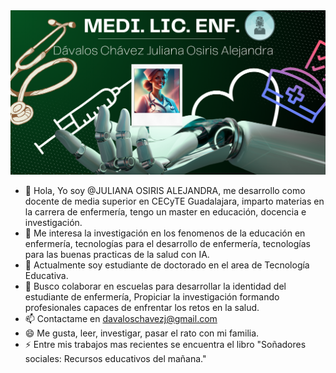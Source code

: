 <img src="yo.png">



- 👋 Hola, Yo soy @JULIANA OSIRIS ALEJANDRA, me desarrollo como docente de media superior en CECyTE Guadalajara, imparto materias en la carrera de enfermería, tengo un master en educación, docencia e investigación. 
- 👀 Me interesa la investigación en los fenomenos de la educación en enfermería, tecnologías para el desarrollo de enfermería, tecnologías para las buenas practicas de la salud con IA.
- 🌱 Actualmente soy estudiante de doctorado en el area de Tecnología Educativa.
- 💞️ Busco colaborar en escuelas para desarrollar la identidad del estudiante de enfermería, Propiciar la investigación formando profesionales capaces de enfrentar los retos en la salud.
- 📫 Contactame en davaloschavezj@gmail.com
- 😄 Me gusta, leer, investigar, pasar el rato con mi familia.
- ⚡ Entre mis trabajos mas recientes se encuentra el libro "Soñadores sociales: Recursos educativos del mañana."

<!---
hiceblu/hiceblu is a ✨ special ✨ repository because its `README.md` (this file) appears on your GitHub profile.
You can click the Preview link to take a look at your changes.
--->
